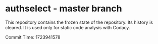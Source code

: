 # authselect - master branch

This repository contains the frozen state of the repository.
Its history is cleared. It is used only for static code
analysis with Codacy.

Commit Time: 1723941578